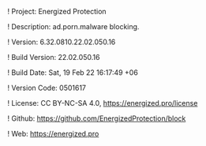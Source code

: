 ! Project: Energized Protection

! Description: ad.porn.malware blocking.

! Version: 6.32.0810.22.02.050.16

! Build Version: 22.02.050.16

! Build Date: Sat, 19 Feb 22 16:17:49 +06

! Version Code: 0501617

! License: CC BY-NC-SA 4.0, https://energized.pro/license

! Github: https://github.com/EnergizedProtection/block

! Web: https://energized.pro
